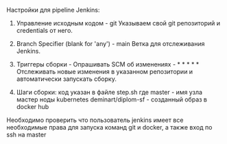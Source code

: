 Настройки для pipeline Jenkins:

1. Управление исходным кодом - git
Указываем свой git репозиторий и credentials от него.

2. Branch Specifier (blank for 'any') - main
Ветка для отслеживания Jenkins.

3. Триггеры сборки - Опрашивать SCM об изменениях - * * * * *
Отслеживать новые изменения в указанном репозитории и автоматически запускать сборку.

4. Шаги сборки: код указан в файле step.sh
где 
    master - имя узла мастер ноды kubernetes
    deminart/diplom-sf - созданный образ в docker hub 

Необходимо проверить что пользователь jenkins имеет все необходимые права для запуска команд git и docker, а также вход по ssh на master